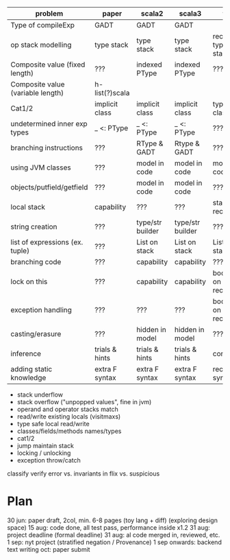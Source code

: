 | problem                           | paper         | scala2            | scala3            | flix              |
| --------------------------------- | ---           | ---               | ---------         | ---               |
| Type of compileExp                | GADT          | GADT              | GADT              |                   |
| op stack modelling                | type stack    | type stack        | type stack        | record type stack |
| Composite value (fixed length)    | ???           | indexed PType     | indexed PType     | ???               |
| Composite value (variable length) | h-list(?)scala|                   |                   |                   |
| Cat1/2                            | implicit class| implicit class    | implicit class    | type class        |
| undetermined inner exp types      | _ <: PType    | _ <: PType        | _ <: PType        | ???               |
| branching instructions            | ???           | RType & GADT      | Rtype & GADT      | ???               |
| using JVM classes                 | ???           | model in code     | model in code     | model in code     |
| objects/putfield/getfield         | ???           | model in code     | model in code     | ???               |
| local stack                       | capability    | ???               | ???               | stack in record   |
| string creation                   | ???           | type/str builder  | type/str builder  | ???               |
| list of expressions (ex. tuple)   | ???           | List on stack     | List on stack     | List on stack     |
| branching code                    | ???           | capability        | capability        | ???               |
| lock on this                      | ???           | capability        | capability        | boolean on record |
| exception handling                | ???           | ???               | ???               | boolean on record |
| casting/erasure                   | ???           | hidden in model   | hidden in model   | ???               |
| inference                         | trials & hints| trials & hints    | trials & hints    | complete          |
| adding static knowledge           | extra F syntax| extra F syntax    | extra F syntax    | record ... syntax |


* stack underflow
* stack overflow ("unpopped values", fine in jvm)
* operand and operator stacks match
* read/write existing locals (visitmaxs)
* type safe local read/write
* classes/fields/methods names/types
* cat1/2
* jump maintain stack
* locking / unlocking
* exception throw/catch

classify verify error vs. invariants in flix vs. suspicious


# Plan

30 jun: paper draft, 2col, min. 6-8 pages (toy lang + diff) (exploring design space)
15 aug: code done, all test pass, performance inside x1.2
31 aug: project deadline (formal deadline)
31 aug: al code merged in, reviewed, etc.
 1 sep: nyt project (stratified negation / Provenance)
 1 sep onwards: backend text writing
   oct: paper submit
